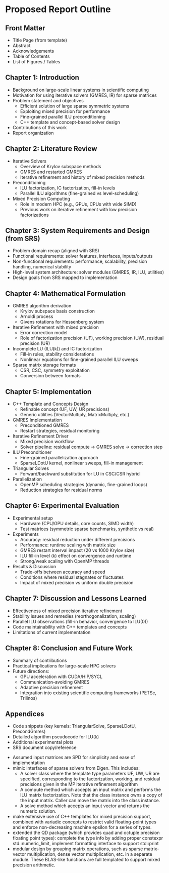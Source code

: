 # Proposed Report Outline

## Front Matter

* Title Page (from template)
* Abstract
* Acknowledgements
* Table of Contents
* List of Figures / Tables

## Chapter 1: Introduction

* Background on large-scale linear systems in scientific computing
* Motivation for using iterative solvers (GMRES, IR) for sparse matrices
* Problem statement and objectives
    * Efficient solution of large sparse symmetric systems
    * Exploiting mixed precision for performance
    * Fine-grained parallel ILU preconditioning
    * C++ template and concept-based solver design
* Contributions of this work
* Report organization

## Chapter 2: Literature Review

* Iterative Solvers
    * Overview of Krylov subspace methods
    * GMRES and restarted GMRES
    * Iterative refinement and history of mixed precision methods
* Preconditioning
    * ILU factorization, IC factorization, fill-in levels
    * Parallel ILU algorithms (fine-grained vs level-scheduling)
* Mixed Precision Computing
    * Role in modern HPC (e.g., GPUs, CPUs with wide SIMD)
    * Previous work on iterative refinement with low precision factorizations

## Chapter 3: System Requirements and Design (from SRS)

* Problem domain recap (aligned with SRS)
* Functional requirements: solver features, interfaces, inputs/outputs
* Non-functional requirements: performance, scalability, precision handling, numerical stability
* High-level system architecture: solver modules (GMRES, IR, ILU, utilities)
* Design goals from SRS mapped to implementation

## Chapter 4: Mathematical Formulation

* GMRES algorithm derivation
    * Krylov subspace basis construction
    * Arnoldi process
    * Givens rotations for Hessenberg system
* Iterative Refinement with mixed precision
    * Error correction model
    * Role of factorization precision (UF), working precision (UW), residual precision (UR)
* Incomplete LU (ILU(k)) and IC factorization
    * Fill-in rules, stability considerations
    * Nonlinear equations for fine-grained parallel ILU sweeps
* Sparse matrix storage formats
    * CSR, CSC, symmetry exploitation
    * Conversion between formats

## Chapter 5: Implementation

* C++ Template and Concepts Design
    * Refinable concept (UF, UW, UR precisions)
    * Generic utilities (VectorMultiply, MatrixMultiply, etc.)
* GMRES Implementation
    * Preconditioned GMRES
    * Restart strategies, residual monitoring
* Iterative Refinement Driver
    * Mixed precision workflow
    * Solver pipeline: residual compute → GMRES solve → correction step
* ILU Preconditioner
    * Fine-grained parallelization approach
    * SparseLDotU kernel, nonlinear sweeps, fill-in management
* Triangular Solves
    * Forward/backward substitution for LU in CSC/CSR hybrid
* Parallelization
    * OpenMP scheduling strategies (dynamic, fine-grained loops)
    * Reduction strategies for residual norms

## Chapter 6: Experimental Evaluation

* Experimental setup
    * Hardware (CPU/GPU details, core counts, SIMD width)
    * Test matrices (symmetric sparse benchmarks, synthetic vs real)
* Experiments
    * Accuracy: residual reduction under different precisions
    * Performance: runtime scaling with matrix size
    * GMRES restart interval impact (20 vs 1000 Krylov size)
    * ILU fill-in level (k) effect on convergence and runtime
    * Strong/weak scaling with OpenMP threads
* Results & Discussion
    * Trade-offs between accuracy and speed
    * Conditions where residual stagnates or fluctuates
    * Impact of mixed precision vs uniform double precision

## Chapter 7: Discussion and Lessons Learned

* Effectiveness of mixed precision iterative refinement
* Stability issues and remedies (reorthogonalization, scaling)
* Parallel ILU observations (fill-in behavior, convergence to ILU(0))
* Code maintainability with C++ templates and concepts
* Limitations of current implementation

## Chapter 8: Conclusion and Future Work

* Summary of contributions
* Practical implications for large-scale HPC solvers
* Future directions:
    * GPU acceleration with CUDA/HIP/SYCL
    * Communication-avoiding GMRES
    * Adaptive precision refinement
    * Integration into existing scientific computing frameworks (PETSc, Trilinos)

## Appendices

* Code snippets (key kernels: TriangularSolve, SparseLDotU, PrecondGmres)
* Detailed algorithm pseudocode for ILU(k)
* Additional experimental plots
* SRS document copy/reference


- Assumed input matrices are SPD for simplicity and ease of implementation
- mimic interfaces of sparse solvers from Eigen. This includes:
    - A solver class where the template type parameters UF, UW, UR are specified, corresponding 
    to the factorization, working, and residual precisions given in the MP iterative 
    refinement algorithm
    - A compute method which accepts an input matrix and performs the ILU matrix
    factorization. Note that the class instance owns a copy of the input matrix. 
    Caller can move the matrix into the class instance.
    - A solve method which accepts an input vector and returns the numeric solution.
- make extensive use of C++ templates for mixed precision support, combined with variadic concepts to restrict
valid floating-point types and enforce non-decreasing machine epsilon for a series of types.
- extended the QD package (which provides quad and octuple precision floating point types):
complete the type info by adding proper constexpr std::numeric_limit, implement formatting interface to support std::print
- modular design by grouping matrix operations, such as sparse matrix-vector 
multiplication, dense vector multiplication, etc. in a separate module. These BLAS-like functions 
are full templated to support mixed precision arithmetic.
